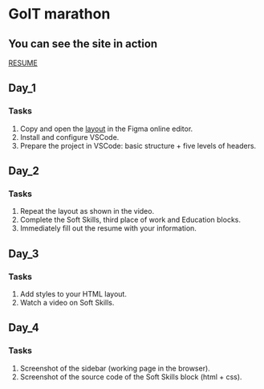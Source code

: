# GoIT marathon

## You can see the site in action

<a  href="https://oleh312.github.io/Resume/">RESUME</a>

## Day_1

### Tasks

1. Copy and open the <a href="https://www.youtube.com/redirect?event=video_description&redir_token=QUFFLUhqbnlQOUlfLXZ5UXVtMUFOZ2ZWbnp5MGVacnFZZ3xBQ3Jtc0ttek85UjduQ3M5Y2c5ckJMRVFTVi04bjY4T0ZOeWNmTUZfMWRsUmFsV2RYQlFjNC1sSFQwZVRVVTg0T0RXTE9Ca0xSaHRrR1dEZVhoM2FIbmNHVjg5NDd5cS1TR1h6Smg3UVVRbURsb2JXMDdmVmNuYw&q=https%3A%2F%2Fwww.figma.com%2Ffile%2FXNoGCnwovP19H9hvUjP2gO%2FResume&v=BRk8U3CH6hE">layout</a> in the Figma online editor.
2. Install and configure VSCode.
3. Prepare the project in VSCode: basic structure + five levels of headers.

## Day_2

### Tasks

1. Repeat the layout as shown in the video.
2. Complete the Soft Skills, third place of work and Education blocks.
3. Immediately fill out the resume with your information.

## Day_3

### Tasks

1. Add styles to your HTML layout.
2. Watch a video on Soft Skills.

## Day_4

### Tasks

1. Screenshot of the sidebar (working page in the browser).
2. Screenshot of the source code of the Soft Skills block (html + css).
